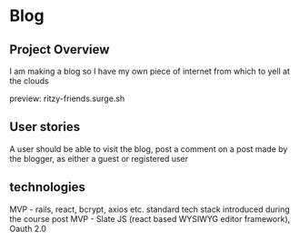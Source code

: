 # Blog

## Project Overview
I am making a blog so I have my own piece of internet from which to yell at the clouds

preview: ritzy-friends.surge.sh

## User stories
A user should be able to visit the blog, post a comment on a post made by the blogger, as either a guest or registered user

## technologies
MVP - rails, react, bcrypt, axios etc. standard tech stack introduced during the course
post MVP - Slate JS (react based WYSIWYG editor framework), Oauth 2.0 
